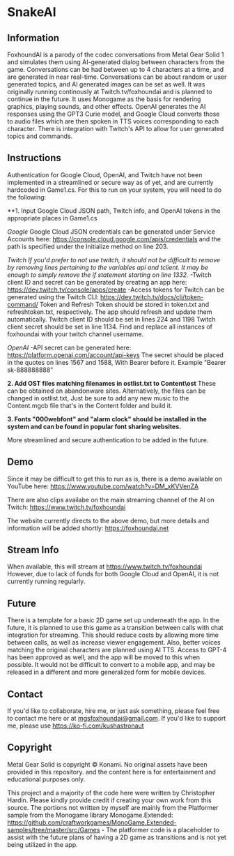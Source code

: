 # SnakeAI

## Information
FoxhoundAI is a parody of the codec conversations from Metal Gear Solid 1 and simulates them using AI-generated dialog between characters from the game. Conversations can be had between up to 4 characters at a time, and are generated in near real-time. Conversations can be about random or user generated topics, and AI generated images can be set as well. It was originally running continously at Twitch.tv/foxhoundai and is planned to continue in the future. It uses Monogame as the basis for rendering graphics, playing sounds, and other effects. OpenAI generates the AI responses using the GPT3 Curie model, and Google Cloud converts those to audio files which are then spoken in TTS voices corresponding to each character. There is integration with Twitch's API to allow for user generated topics and commands.

## Instructions

Authentication for Google Cloud, OpenAI, and Twitch have not been implemented in a streamlined or secure way as of yet, and are currently hardcoded in Game1.cs. For this to run on your system, you will need to do the following:

**1. Input Google Cloud JSON path, Twitch info, and OpenAI tokens in the appropriate places in Game1.cs

_Google_
Google Cloud JSON credentials can be generated under Service Accounts here: https://console.cloud.google.com/apis/credentials and the path is specified under the Initialize method on line 203.

_Twitch_
_If you'd prefer to not use twitch, it should not be difficult to remove by removing lines pertaining to the variables api and tclient. It may be enough to simply remove the if statement starting on line 1332._
-Twitch client ID and secret can be generated by creating an app here: https://dev.twitch.tv/console/apps/create
-Access tokens for Twitch can be generated using the Twitch CLI: https://dev.twitch.tv/docs/cli/token-command/
Token and Refresh Token should be stored in token.txt and refreshtoken.txt, respectively. The app should refresh and update them automatically.
Twitch client ID should be set in lines 224 and 1198
Twitch client secret should be set in line 1134.
Find and replace all instances of foxhoundai with your twitch channel username.

_OpenAI_
-API secret can be generated here: https://platform.openai.com/account/api-keys
The secret should be placed in the quotes on lines 1567 and 1588, With Bearer before it. Example "Bearer sk-888888888"

**2. Add OST files matching filenames in ostlist.txt to Content\ost**
These can be obtained on abandonware sites. Alternatively, the files can be changed in ostlist.txt, Just be sure to add any new music to the Content.mgcb file that's in the Content folder and build it.

**3. Fonts "000webfont" and "alarm clock" should be installed in the system and can be found in popular font sharing websites.**

More streamlined and secure authentication to be added in the future.

## Demo
Since it may be difficult to get this to run as is, there is a demo available on YouTube here:
https://www.youtube.com/watch?v=DM_xKVVenZA

There are also clips availabe on the main streaming channel of the AI on Twitch:
https://www.twitch.tv/foxhoundai

The website currently directs to the above demo, but more details and information will be added shortly:
https://foxhoundai.net

## Stream Info
When available, this will stream at https://www.twitch.tv/foxhoundai 
However, due to lack of funds for both Google Cloud and OpenAI, it is not currently running regularly.

## Future
There is a template for a basic 2D game set up underneath the app. In the future, it is planned to use this game as a transition between calls with chat integration for streaming. This should reduce costs by allowing more time between calls, as well as increase viewer engagement. Also, better voices matching the original characters are planned using AI TTS. Access to GPT-4 has been approved as well, and the app will be moved to this when possible. It would not be difficult to convert to a mobile app, and may be released in a different and more generalized form for mobile devices.

## Contact
If you'd like to collaborate, hire me, or just ask something, please feel free to contact me here or at mgsfoxhoundai@gmail.com. If you'd like to support me, please use https://ko-fi.com/kushastronaut

## Copyright
Metal Gear Solid is copyright © Konami. No original assets have been provided in this repository. and the content here is for entertainment and educational purposes only.

This project and a majority of the code here were written by Christopher Hardin. Please kindly provide credit if creating your own work from this source. The portions not written by myself are mainly from the Platformer sample from the Monogame library Monogame.Extended: https://github.com/craftworkgames/MonoGame.Extended-samples/tree/master/src/Games - The platformer code is a placeholder to assist with the future plans of having a 2D game as transitions and is not yet being utilized in the app.
